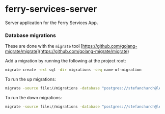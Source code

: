 # ferry-services-server

Server application for the Ferry Services App.

### Database migrations

These are done with the `migrate` tool [https://github.com/golang-migrate/migrate](https://github.com/golang-migrate/migrate)

Add a migration by running the following at the project root:

```bash
migrate create -ext sql -dir migrations -seq name-of-migration
```

To run the up migrations:
```bash
migrate -source file://migrations -database "postgres://stefanchurch@localhost:5432/ferry-services?sslmode=disable" up
```

To run the down migrations:
```bash
migrate -source file://migrations -database "postgres://stefanchurch@localhost:5432/ferry-services?sslmode=disable" down
```